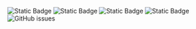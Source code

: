 ![Static Badge](https://img.shields.io/badge/blacklists-60-000000) ![Static Badge](https://img.shields.io/badge/blacklisted-3126183-cc0000) ![Static Badge](https://img.shields.io/badge/whitelisted-2244-00CC00) ![Static Badge](https://img.shields.io/badge/streaming_blacklist-28107-000000) ![GitHub issues](https://img.shields.io/github/issues/fabriziosalmi/blacklists)

